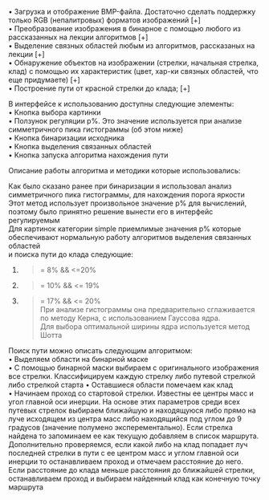 •	Загрузка и отображение BMP-файла. Достаточно сделать поддержку только  RGB (непалитровых) форматов изображений [+]  
•	Преобразование изображения в бинарное с помощью любого из рассказанных на лекции алгоритмов [+]  
•	Выделение связных областей любым из алгоритмов, рассказаных на лекции [+]  
•	Обнаружение объектов на изображении (стрелки, начальная стрелка, клад) с помощью их характеристик (цвет, хар-ки связных областей, что еще придумаете) [+]  
•	Построение пути от красной стрелки до клада; [+]  

В интерфейсе к использованию доступны следующие элементы:  
•	Кнопка выбора картинки  
•	Ползунок регуляции p%. Это значение используется при анализе симметричного пика гистограммы (об этом ниже)  
•	Кнопка бинаризации исходника  
•	Кнопка выделения связанных областей  
•	Кнопка запуска алгоритма нахождения пути  

Описание работы алгоритма и методики которые использовались:  

Как было сказано ранее при бинаризации я использовал анализ симметричного пика гистограммы, для нахождения порога яркости  
Этот метод использует произвольное значение p% для вычислений, поэтому было принятно решение вынести его в интерфейс регулируемым  
Для картинок категории simple приемлимые значения p% которые обеспечивают нормальную работу алгоритмов выделения связанных областей  
и поиска пути до клада следующие:  
1) >= 8% && <=20%  
2) >= 10% && <= 19%  
3) >= 17% && <= 20%  
При анализе гистограммы она предварительно сглаживается по методу Керна, с использованием Гауссова ядра.  
Для выбора оптимальной ширины ядра используется метод Шотта  

Поиск пути можно описать следующим алгоритмом:  
•	Выделяем области на бинарной маске  
•	С помощью бинарной маски выбираем с оригинального изображения все стрелки. Классифицируем каждую стрелку либо путевой стрелкой  
	либо стрелкой старта
•	Оставшиеся области помечаем как клад  
•	Начинаем проход со стартовой стрелки. Известны ее центры масс и угол главной оси инерции. На основе этих параметров
	среди всех путевых стрелок выбираем ближайшую и находящуюся либо прямо на луче исходящем из центра масс либо находящийся под углом до 9 градусов 
	(значение полумено эксперементально). Если стрелка найдена то запоминаем ее как текущую добавляем в список маршрута. 
	Дополнительно проверяемся, если какой либо на клад попадает луч последней стрелки в пути с ее центром масс и углом главной оси инерции
	то останавливаем проход и отмечаем расстояние до него. Если расстояние до клада меньше расстояния до ближайшей стрелки, останавливаем
	проход и выбираем найденный клад как конечную точку маршрута  
